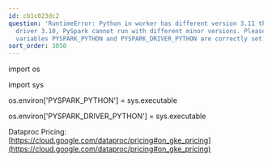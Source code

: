 ```yaml
---
id: cb1c023dc2
question: 'RuntimeError: Python in worker has different version 3.11 than that in
  driver 3.10, PySpark cannot run with different minor versions. Please check environment
  variables PYSPARK_PYTHON and PYSPARK_DRIVER_PYTHON are correctly set.'
sort_order: 3850
---
```


import os

import sys

os.environ['PYSPARK_PYTHON'] = sys.executable

os.environ['PYSPARK_DRIVER_PYTHON'] = sys.executable

Dataproc Pricing: [https://cloud.google.com/dataproc/pricing#on_gke_pricing](https://cloud.google.com/dataproc/pricing#on_gke_pricing)

